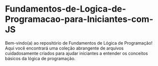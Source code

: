 # Fundamentos-de-Logica-de-Programacao-para-Iniciantes-com-JS
Bem-vindo(a) ao repositório de Fundamentos de Lógica de Programação! Aqui você encontrará uma coleção abrangente de arquivos cuidadosamente criados para ajudar iniciantes a entender os conceitos básicos da lógica de programação.
